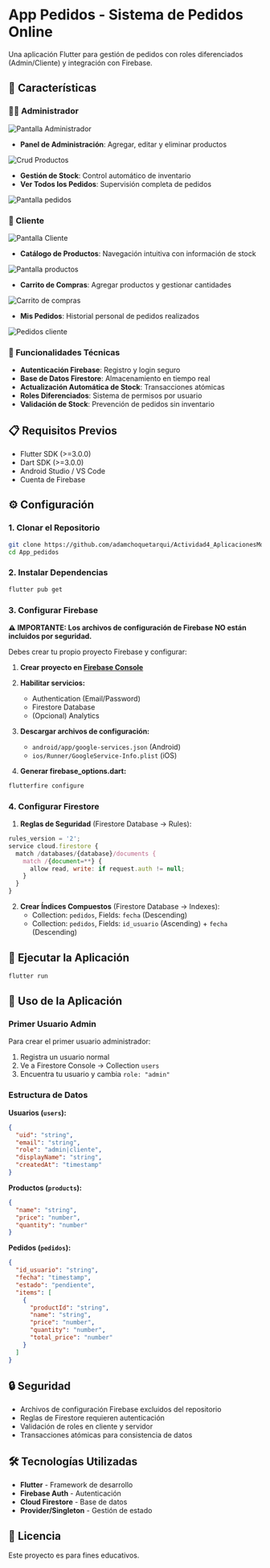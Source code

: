 # App Pedidos - Sistema de Pedidos Online

Una aplicación Flutter para gestión de pedidos con roles diferenciados (Admin/Cliente) y integración con Firebase.

## 🚀 Características

### 👨‍💼 Administrador

![Pantalla Administrador](./assets/images/Admin.png)

- **Panel de Administración**: Agregar, editar y eliminar productos

![Crud Productos](./assets/images/Admin_crud_productos.png)

- **Gestión de Stock**: Control automático de inventario
- **Ver Todos los Pedidos**: Supervisión completa de pedidos

![Pantalla pedidos](./assets/images/Admin_pedidos.png)

### 🛒 Cliente

![Pantalla Cliente](./assets/images/Cliente.png)

- **Catálogo de Productos**: Navegación intuitiva con información de stock

![Pantalla productos](./assets/images/Cliente_productos.png)

- **Carrito de Compras**: Agregar productos y gestionar cantidades

![Carrito de compras](./assets/images/Cliente_carrito.png)

- **Mis Pedidos**: Historial personal de pedidos realizados

![Pedidos cliente](./assets/images/Cliente_pedidos.png)

### 🔧 Funcionalidades Técnicas
- **Autenticación Firebase**: Registro y login seguro
- **Base de Datos Firestore**: Almacenamiento en tiempo real
- **Actualización Automática de Stock**: Transacciones atómicas
- **Roles Diferenciados**: Sistema de permisos por usuario
- **Validación de Stock**: Prevención de pedidos sin inventario

## 📋 Requisitos Previos

- Flutter SDK (>=3.0.0)
- Dart SDK (>=3.0.0)
- Android Studio / VS Code
- Cuenta de Firebase

## ⚙️ Configuración

### 1. Clonar el Repositorio
```bash
git clone https://github.com/adamchoquetarqui/Actividad4_AplicacionesMoviles.git
cd App_pedidos
```

### 2. Instalar Dependencias
```bash
flutter pub get
```

### 3. Configurar Firebase

**⚠️ IMPORTANTE: Los archivos de configuración de Firebase NO están incluidos por seguridad.**

Debes crear tu propio proyecto Firebase y configurar:

1. **Crear proyecto en [Firebase Console](https://console.firebase.google.com)**

2. **Habilitar servicios:**
   - Authentication (Email/Password)
   - Firestore Database
   - (Opcional) Analytics

3. **Descargar archivos de configuración:**
   - `android/app/google-services.json` (Android)
   - `ios/Runner/GoogleService-Info.plist` (iOS)

4. **Generar firebase_options.dart:**
```bash
flutterfire configure
```

### 4. Configurar Firestore

1. **Reglas de Seguridad** (Firestore Database → Rules):
```javascript
rules_version = '2';
service cloud.firestore {
  match /databases/{database}/documents {
    match /{document=**} {
      allow read, write: if request.auth != null;
    }
  }
}
```

2. **Crear Índices Compuestos** (Firestore Database → Indexes):
   - Collection: `pedidos`, Fields: `fecha` (Descending)
   - Collection: `pedidos`, Fields: `id_usuario` (Ascending) + `fecha` (Descending)

## 🚀 Ejecutar la Aplicación

```bash
flutter run
```

## 📱 Uso de la Aplicación

### Primer Usuario Admin
Para crear el primer usuario administrador:

1. Registra un usuario normal
2. Ve a Firestore Console → Collection `users`
3. Encuentra tu usuario y cambia `role: "admin"`

### Estructura de Datos

**Usuarios (`users`):**
```json
{
  "uid": "string",
  "email": "string", 
  "role": "admin|cliente",
  "displayName": "string",
  "createdAt": "timestamp"
}
```

**Productos (`products`):**
```json
{
  "name": "string",
  "price": "number",
  "quantity": "number"
}
```

**Pedidos (`pedidos`):**
```json
{
  "id_usuario": "string",
  "fecha": "timestamp",
  "estado": "pendiente",
  "items": [
    {
      "productId": "string",
      "name": "string", 
      "price": "number",
      "quantity": "number",
      "total_price": "number"
    }
  ]
}
```

## 🔒 Seguridad

- Archivos de configuración Firebase excluidos del repositorio
- Reglas de Firestore requieren autenticación
- Validación de roles en cliente y servidor
- Transacciones atómicas para consistencia de datos

## 🛠️ Tecnologías Utilizadas

- **Flutter** - Framework de desarrollo
- **Firebase Auth** - Autenticación
- **Cloud Firestore** - Base de datos
- **Provider/Singleton** - Gestión de estado

## 📄 Licencia

Este proyecto es para fines educativos.
